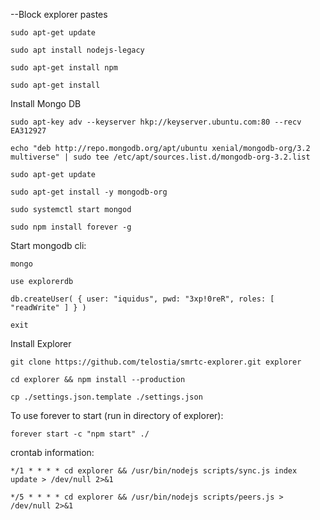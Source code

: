 --Block explorer pastes
```
sudo apt-get update
```
```
sudo apt install nodejs-legacy
```
```
sudo apt-get install npm
```
```
sudo apt-get install
```
Install Mongo DB
```
sudo apt-key adv --keyserver hkp://keyserver.ubuntu.com:80 --recv EA312927
```
```
echo "deb http://repo.mongodb.org/apt/ubuntu xenial/mongodb-org/3.2 multiverse" | sudo tee /etc/apt/sources.list.d/mongodb-org-3.2.list
```
```
sudo apt-get update
```
```
sudo apt-get install -y mongodb-org
```
```
sudo systemctl start mongod
```
```
sudo npm install forever -g
```
Start mongodb cli: 
```
mongo
```
```
use explorerdb
```
```
db.createUser( { user: "iquidus", pwd: "3xp!0reR", roles: [ "readWrite" ] } )
```
```
exit
```
Install Explorer
```
git clone https://github.com/telostia/smrtc-explorer.git explorer
```
```
cd explorer && npm install --production
```
```
cp ./settings.json.template ./settings.json
```

To use forever to start (run in directory of explorer):
```
forever start -c "npm start" ./
```
crontab information:
```
*/1 * * * * cd explorer && /usr/bin/nodejs scripts/sync.js index update > /dev/null 2>&1
```
```
*/5 * * * * cd explorer && /usr/bin/nodejs scripts/peers.js > /dev/null 2>&1
```
